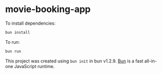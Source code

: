 # movie-booking-app

To install dependencies:

```bash
bun install
```

To run:

```bash
bun run 
```

This project was created using `bun init` in bun v1.2.9. [Bun](https://bun.sh) is a fast all-in-one JavaScript runtime.
